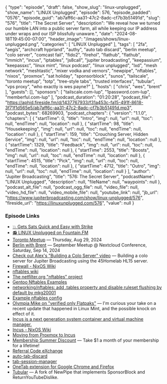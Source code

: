 {
  "type": "episode",
  "draft": false,
  "show_slug": "linux-unplugged",
  "show_name": "LINUX Unplugged",
  "episode": 576,
  "episode_padded": "0576",
  "episode_guid": "ab7aff6c-aa31-47c2-8adc-cf7b3b51491d",
  "slug": "576",
  "title": "The Secret Server",
  "description": "We reveal how we turned our humble LAN into a public server farm, all while keeping our IP address under wraps and our ISP blissfully unaware.",
  "date": "2024-08-18T19:45:00-07:00",
  "header_image": "/images/shows/linux-unplugged.png",
  "categories": [
    "LINUX Unplugged"
  ],
  "tags": [
    "2fa",
    "aegis",
    "archcraft hyprland",
    "authy",
    "auto tab discard",
    "berlin meetup",
    "colo server",
    "comcast fail",
    "fido2",
    "firehol",
    "flathub",
    "flathub",
    "immich",
    "incus",
    "iptables",
    "js8call",
    "jupiter broadcasting",
    "keepassium",
    "keepassxc",
    "linux mint",
    "linux podcast",
    "linux unplugged",
    "lxd",
    "mesh network",
    "meshtastic",
    "mixer vodka and vernors",
    "newpipe",
    "nftables",
    "nixos",
    "proxmox",
    "sat holiday",
    "sponsorblock",
    "sunos",
    "tailscale",
    "toronto meetup",
    "totp",
    "tree-style tabs",
    "trusted interfaces",
    "tubular",
    "vps proxy",
    "who exactly is wes payne?"
  ],
  "hosts": [
    "chris",
    "wes",
    "brent"
  ],
  "guests": [],
  "sponsors": [
    "tailscale.com-lup",
    "1password.com-lup",
    "memberful.com-lup"
  ],
  "podcast_duration": "01:20:28",
  "podcast_file": "https://aphid.fireside.fm/d/1437767933/f31a453c-fa15-491f-8618-3f71f1d565e5/ab7aff6c-aa31-47c2-8adc-cf7b3b51491d.mp3",
  "podcast_bytes": 68269903,
  "podcast_chapters": {
    "version": "1.1.0",
    "chapters": [
      {
        "startTime": 0,
        "title": "Intro",
        "img": null,
        "url": null,
        "toc": null,
        "endTime": null,
        "location": null
      },
      {
        "startTime": 98,
        "title": "Housekeeping",
        "img": null,
        "url": null,
        "toc": null,
        "endTime": null,
        "location": null
      },
      {
        "startTime": 159,
        "title": "Crouching Server, Hidden Service",
        "img": null,
        "url": null,
        "toc": null,
        "endTime": null,
        "location": null
      },
      {
        "startTime": 1329,
        "title": "Feedback",
        "img": null,
        "url": null,
        "toc": null,
        "endTime": null,
        "location": null
      },
      {
        "startTime": 2553,
        "title": "Boosts",
        "img": null,
        "url": null,
        "toc": null,
        "endTime": null,
        "location": null
      },
      {
        "startTime": 4515,
        "title": "Pick",
        "img": null,
        "url": null,
        "toc": null,
        "endTime": null,
        "location": null
      },
      {
        "startTime": 4712,
        "title": "Outro",
        "img": null,
        "url": null,
        "toc": null,
        "endTime": null,
        "location": null
      }
    ],
    "author": "Jupiter Broadcasting",
    "title": "576: The Secret Server",
    "podcastName": "LINUX Unplugged",
    "description": null,
    "fileName": null,
    "waypoints": null
  },
  "podcast_alt_file": null,
  "podcast_ogg_file": null,
  "video_file": null,
  "video_hd_file": null,
  "video_mobile_file": null,
  "youtube_link": null,
  "jb_url": "https://www.jupiterbroadcasting.com/show/linux-unplugged/576",
  "fireside_url": "https://linuxunplugged.com/576",
  "value": null
}


### Episode Links

* [💥 Gets Sats Quick and Easy with Strike](https://strike.me/ "💥 Gets Sats Quick and Easy with Strike")
* [📻 LINUX Unplugged on Fountain.FM](https://www.fountain.fm/show/dWiuBeqpDSM86AwXRXov "📻 LINUX Unplugged  on Fountain.FM")
* [Toronto Meetup](https://www.meetup.com/jupiterbroadcasting/events/302700160/?eventOrigin=group_upcoming_events "Toronto Meetup") — Thursday, Aug 29, 2024
* [Berlin with Brent](https://www.meetup.com/jupiterbroadcasting/events/300421391/?eventOrigin=group_upcoming_events "Berlin with Brent") — September Meetup @ Nextcloud Conference, Saturday, Sep 14, 2024
* [Check out Alex's "Building a Colo Server" video](https://youtu.be/zC_uKX2JSfc "Check out Alex&#x27;s &quot;Building a Colo Server&quot; video") — Building a colo server for Jupiter Broadcasting using the 45Homelab HL15 server.
* [Firewall - NixOS Wiki](https://wiki.nixos.org/wiki/Firewall "Firewall - NixOS Wiki")
* [nftables wiki](https://wiki.nftables.org/wiki-nftables/index.php/Main_Page "nftables wiki")
* [The netfilter.org "nftables" project](https://netfilter.org/projects/nftables/ "The netfilter.org &quot;nftables&quot; project")
* [Gentoo Nftables Examples](https://wiki.gentoo.org/wiki/Nftables/Examples "Gentoo Nftables Examples")
* [networking/nftables: add .tables property and disable ruleset flushing by default by mkg20001](https://github.com/NixOS/nixpkgs/pull/207758 "networking/nftables: add .tables property and disable ruleset flushing by default by mkg20001")
* [Example nftables config](https://paste.docs.lol/reader/OutburnsQuester "Example nftables config")
* [Olympia Mike on "verified only Flatpaks"](https://paste.docs.lol/reader/SuperheatsPigboats "Olympia Mike on &quot;verified only Flatpaks&quot;") — I'm curious your take on a recent update that happened in Linux Mint, and the possible knock on effect of it.
* [Incus is a next generation system container and virtual machine manager.](https://wiki.nixos.org/wiki/Incus "Incus is a next generation system container and virtual machine manager.")
* [Incus - NixOS Wiki](https://wiki.nixos.org/wiki/Incus "Incus - NixOS Wiki")
* [Moving from Proxmox to Incus](https://www.reddit.com/r/selfhosted/comments/1ay50ya/moving_from_proxmox_to_incus_lxc_webinterface/ "Moving from Proxmox to Incus")
* [Membership Summer Discount](https://jupitersignal.memberful.com/checkout?plan=52946&coupon=summer "Membership Summer Discount") — Take $1 a month of your membership for a lifetime!
* [Referral Code eXchange](https://rcx.bitcryptic.com "Referral Code eXchange")
* [auto-tab-discard](https://addons.mozilla.org/en-US/firefox/addon/auto-tab-discard/ "auto-tab-discard")
* [tab-session-manager](https://addons.mozilla.org/en-US/firefox/addon/tab-session-manager/ "tab-session-manager")
* [OneTab extension for Google Chrome and Firefox](https://www.one-tab.com/ "OneTab extension for Google Chrome and Firefox")
* [Tubular](https://github.com/polymorphicshade/Tubular "Tubular") — A fork of NewPipe that implements SponsorBlock and ReturnYouTubeDislike.


